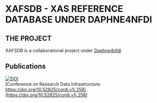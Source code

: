 # XAFSDB - XAS REFERENCE DATABASE UNDER DAPHNE4NFDI

## THE PROJECT

XAFSDB is a collaborational project under [Daphne4nfdi](https://www.daphne4nfdi.de/english/index.php)

## Publications

[![DOI](https://zenodo.org/badge/DOI/10.5281/zenodo.8412918.svg)](https://doi.org/10.5281/zenodo.8412918)<br>
[Conference on Research Data Infrastructure: https://doi.org/10.52825/cordi.v1i.258](https://doi.org/10.52825/cordi.v1i.258)